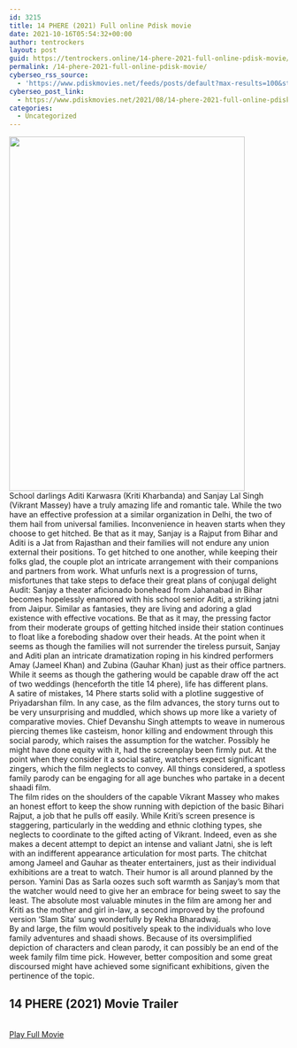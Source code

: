 ```yaml
---
id: 3215
title: 14 PHERE (2021) Full online Pdisk movie
date: 2021-10-16T05:54:32+00:00
author: tentrockers
layout: post
guid: https://tentrockers.online/14-phere-2021-full-online-pdisk-movie/
permalink: /14-phere-2021-full-online-pdisk-movie/
cyberseo_rss_source:
  - 'https://www.pdiskmovies.net/feeds/posts/default?max-results=100&start-index=1001'
cyberseo_post_link:
  - https://www.pdiskmovies.net/2021/08/14-phere-2021-full-online-pdisk-movie.html
categories:
  - Uncategorized
---
```

<div class="separator">
  <a href="https://1.bp.blogspot.com/-I7HM0mNxLp4/YRfdQyaSoeI/AAAAAAAAALc/znoyyB8ERsoQp13AYl2Y04kFQK2r0bOlgCLcBGAsYHQ/s1044/14%2BPHERE%2B%25282021%2529%2BFull%2Bonline%2BPdisk%2Bmovie.jpg"><img loading="lazy" border="0" data-original-height="1044" data-original-width="696" height="640" src="https://1.bp.blogspot.com/-I7HM0mNxLp4/YRfdQyaSoeI/AAAAAAAAALc/znoyyB8ERsoQp13AYl2Y04kFQK2r0bOlgCLcBGAsYHQ/w426-h640/14%2BPHERE%2B%25282021%2529%2BFull%2Bonline%2BPdisk%2Bmovie.jpg" width="426" /></a>
</div>

<div>
  <div>
    <span>School darlings Aditi Karwasra (Kriti Kharbanda) and Sanjay Lal Singh (Vikrant Massey) have a truly amazing life and romantic tale. While the two have an effective profession at a similar organization in Delhi, the two of them hail from universal families. Inconvenience in heaven starts when they choose to get hitched. Be that as it may, Sanjay is a Rajput from Bihar and Aditi is a Jat from Rajasthan and their families will not endure any union external their positions. To get hitched to one another, while keeping their folks glad, the couple plot an intricate arrangement with their companions and partners from work. What unfurls next is a progression of turns, misfortunes that take steps to deface their great plans of conjugal delight&nbsp;</span>
  </div>
  
  <div>
    <span>Audit: Sanjay a theater aficionado bonehead from Jahanabad in Bihar becomes hopelessly enamored with his school senior Aditi, a striking jatni from Jaipur. Similar as fantasies, they are living and adoring a glad existence with effective vocations. Be that as it may, the pressing factor from their moderate groups of getting hitched inside their station continues to float like a foreboding shadow over their heads. At the point when it seems as though the families will not surrender the tireless pursuit, Sanjay and Aditi plan an intricate dramatization roping in his kindred performers Amay (Jameel Khan) and Zubina (Gauhar Khan) just as their office partners. While it seems as though the gathering would be capable draw off the act of two weddings (henceforth the title 14 phere), life has different plans.&nbsp;</span>
  </div>
  
  <div>
    <span>A satire of mistakes, 14 Phere starts solid with a plotline suggestive of Priyadarshan film. In any case, as the film advances, the story turns out to be very unsurprising and muddled, which shows up more like a variety of comparative movies. Chief Devanshu Singh attempts to weave in numerous piercing themes like casteism, honor killing and endowment through this social parody, which raises the assumption for the watcher. Possibly he might have done equity with it, had the screenplay been firmly put. At the point when they consider it a social satire, watchers expect significant zingers, which the film neglects to convey. All things considered, a spotless family parody can be engaging for all age bunches who partake in a decent shaadi film.&nbsp;</span>
  </div>
  
  <div>
    <span>The film rides on the shoulders of the capable Vikrant Massey who makes an honest effort to keep the show running with depiction of the basic Bihari Rajput, a job that he pulls off easily. While Kriti&#8217;s screen presence is staggering, particularly in the wedding and ethnic clothing types, she neglects to coordinate to the gifted acting of Vikrant. Indeed, even as she makes a decent attempt to depict an intense and valiant Jatni, she is left with an indifferent appearance articulation for most parts. The chitchat among Jameel and Gauhar as theater entertainers, just as their individual exhibitions are a treat to watch. Their humor is all around planned by the person. Yamini Das as Sarla oozes such soft warmth as Sanjay&#8217;s mom that the watcher would need to give her an embrace for being sweet to say the least. The absolute most valuable minutes in the film are among her and Kriti as the mother and girl in-law, a second improved by the profound version &#8216;Slam Sita&#8217; sung wonderfully by Rekha Bharadwaj.&nbsp;</span>
  </div>
  
  <div>
    <span>By and large, the film would positively speak to the individuals who love family adventures and shaadi shows. Because of its oversimplified depiction of characters and clean parody, it can possibly be an end of the week family film time pick. However, better composition and some great discoursed might have achieved some significant exhibitions, given the pertinence of the topic.</span>
  </div>
</div>

<div>
  <div>
    <h2>
      <span>14 PHERE (2021)&nbsp;Movie Trailer</span>
    </h2>
  </div>
</div>

  
<a href="https://kofilink.com/1/bnYyaW45MDAzeW4w?dn=1" onclick="window.open('https://kofilink.com/1/bnYyaW45MDAzeW4w?dn=1','popup','width=600,height=600'); return false;" target="popup" rel="noopener"><br /> Play Full Movie<br /> </a>